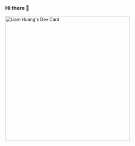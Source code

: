 ### Hi there 👋

<a href="https://app.daily.dev/sunman"><img src="https://api.daily.dev/devcards/30a1029fe2ce47648308d2deafc899b0.png?r=yai" width="400" alt="Liam Huang's Dev Card"/></a>
<!--
**sunman7/sunman7** is a ✨ _special_ ✨ repository because its `README.md` (this file) appears on your GitHub profile.

Here are some ideas to get you started:

- 🔭 I’m currently working on ...
- 🌱 I’m currently learning ...
- 👯 I’m looking to collaborate on ...
- 🤔 I’m looking for help with ...
- 💬 Ask me about ...
- 📫 How to reach me: ...
- 😄 Pronouns: ...
- ⚡ Fun fact: ...
-->
